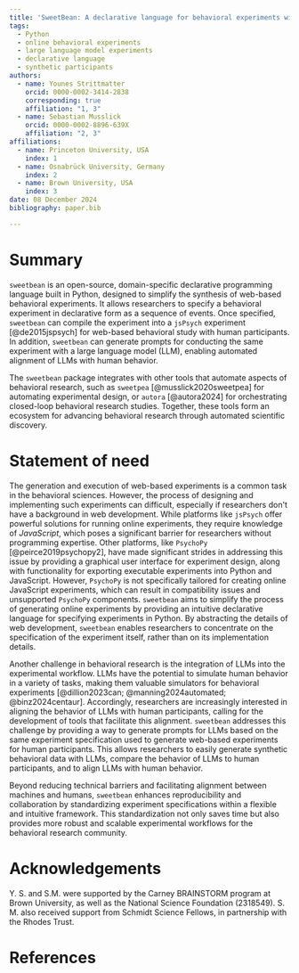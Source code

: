 ```yaml
---
title: 'SweetBean: A declarative language for behavioral experiments with human and artificial participants'
tags:
  - Python
  - online behavioral experiments
  - large language model experiments
  - declarative language
  - synthetic participants
authors:
  - name: Younes Strittmatter
    orcid: 0000-0002-3414-2838
    corresponding: true
    affiliation: "1, 3"
  - name: Sebastian Musslick
    orcid: 0000-0002-8896-639X
    affiliation: "2, 3"
affiliations:
  - name: Princeton University, USA
    index: 1
  - name: Osnabrück University, Germany
    index: 2
  - name: Brown University, USA
    index: 3
date: 08 December 2024
bibliography: paper.bib

---
```


# Summary

`sweetbean` is an open-source, domain-specific declarative programming language built in Python, designed to simplify the synthesis of web-based behavioral experiments. It allows researchers to specify a behavioral experiment in declarative form as a sequence of events. Once specified, `sweetbean` can compile the experiment into a `jsPsych` experiment [@de2015jspsych] for web-based behavioral study with human participants. In addition, `sweetbean` can generate prompts for conducting the same experiment with a large language model (LLM), enabling automated alignment of LLMs with human behavior.

The `sweetbean` package integrates with other tools that automate aspects of behavioral research, such as `sweetpea` [@musslick2020sweetpea] for automating experimental design, or `autora` [@autora2024] for orchestrating closed-loop behavioral research studies. Together, these tools form an ecosystem for advancing behavioral research through automated scientific discovery.

# Statement of need

The generation and execution of web-based experiments is a common task in the behavioral sciences. However, the process of designing and implementing such experiments can difficult, especially if researchers don't have a background in web development.  While platforms like `jsPsych` offer powerful solutions for running online experiments, they require knowledge of *JavaScript*, which poses a significant barrier for researchers without programming expertise.  Other platforms, like `PsychoPy` [@peirce2019psychopy2], have made significant strides in addressing this issue by providing a graphical user interface for experiment design, along with functionality for exporting executable experiments into Python and JavaScript. However, `PsychoPy` is not specifically tailored for creating online JavaScript experiments, which can result in compatibility issues and unsupported `PsychoPy` components.  `sweetbean` aims to simplify the process of generating online experiments by providing an intuitive declarative language for specifying experiments in Python. By abstracting the details of web development, `sweetbean` enables researchers to concentrate on the specification of the experiment itself, rather than on its implementation details.

Another challenge in behavioral research is the integration of LLMs into the experimental workflow. LLMs have the potential to simulate human behavior in a variety of tasks, making them valuable simulators for behavioral experiments [@dillion2023can; @manning2024automated; @binz2024centaur]. Accordingly, researchers are increasingly interested in aligning the behavior of LLMs with human participants, calling for the development of tools that facilitate this alignment. `sweetbean` addresses this challenge by providing a way to generate prompts for LLMs based on the same experiment specification used to generate web-based experiments for human participants. This allows researchers to easily generate synthetic behavioral data with LLMs, compare the behavior of LLMs to human participants, and to align LLMs with human behavior.

Beyond reducing technical barriers and facilitating alignment between machines and humans, `sweetbean` enhances reproducibility and collaboration by standardizing experiment specifications within a flexible and intuitive framework. This standardization not only saves time but also provides more robust and scalable experimental workflows for the behavioral research community.

# Acknowledgements
Y. S. and S.M. were supported by the Carney BRAINSTORM program at Brown University, as well as the National Science Foundation (2318549). S. M. also received support from Schmidt Science Fellows, in partnership with the Rhodes Trust.

# References
